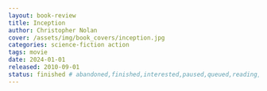 ```yaml
---
layout: book-review
title: Inception
author: Christopher Nolan
cover: /assets/img/book_covers/inception.jpg
categories: science-fiction action
tags: movie
date: 2024-01-01
released: 2010-09-01
status: finished # abandoned,finished,interested,paused,queued,reading,reread
---
```

